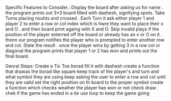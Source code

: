 Specific Features to Consider.:
  Display the board after asking us for name . the program prints out 3*3 board filled with dashesh, signifying spots.
  Take Turns placing nouhts and crossed . Each Turn it ask either player 1 and player 2 to enter a row or col index which is hwre they want to place their x and O . and then board print againg with X and O.
  Skip invalid plays  if the position of the player enterred off the board or already has an x or O on it . thenn our program notifies the player who is prompted to enter another row and col.
  State the result . once the player wins by getting 3 in a row col or diagonal the program prints that player 1 or 2 has won and prints out the final board.

  Genral Steps:
  Create a Tic Toe borad fill it with dashesh
  create a function that drawas the borad like square
  keep track of the player's and turn and what symbol they are using 
  keep asking the user to enter a row and col until they are valid 
  set the right position on th board to the proper symbol
  create a function which checks weather the player has won or not
  check draw: chek if the game has ended in a tie
  use loop to keep the game going
